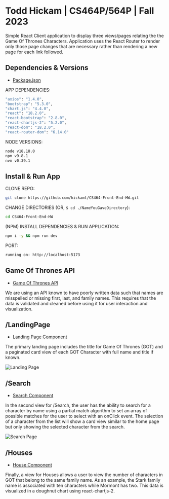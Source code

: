 # Todd Hickam | CS464P/564P | Fall 2023

Simple React Client application to display three views/pages relating the the Game Of Thrones Characters. Application uses the React Router to render only those page changes that are necessary rather than rendering a new page for each link followed.

## Dependencies & Versions

- [Package.json](./package.json)

APP DEPENDENCIES:

```bash
"axios": "1.4.0",
"bootstrap": "5.3.0",
"chart.js": "4.4.0",
"react": "18.2.0",
"react-bootstrap": "2.8.0",
"react-chartjs-2": "5.2.0",
"react-dom": "18.2.0",
"react-router-dom": "6.14.0"
```

NODE VERSIONS:

```bash
node v18.18.0
npm v9.8.1
nvm v0.39.1
```

## Install & Run App

CLONE REPO:

```bash
git clone https://github.com/hickamt/CS464-Front-End-HW.git
```

CHANGE DIRECTORIES (OR, `$ cd ./NameYouGaveDirectory`):

```bash
cd CS464-Front-End-HW
```

(NPM) INSTALL DEPENDENCIES & RUN APPLICATION:

```bash
npm i -y && npm run dev
```

PORT:

```bash
running on: http://localhost:5173
```

## Game Of Thrones API

- [Game Of Thrones API](https://thronesapi.com/api/v2/Characters)

We are using an API known to have poorly written data such that names are misspelled or missing first, last, and family names. This requires that the data is validated and cleaned before using it for user interaction and visualization.

## /LandingPage

- [Landing Page Component](./src/pages/LandingPage.jsx)

The primary landing page includes the title for Game Of Thrones (GOT) and a paginated card view of each GOT Character with full name and title if known.

![Landing Page](./public/landing.png)

## /Search

- [Search Component](./src/components/search/Search.jsx)

In the second view for /Search, the user has the ability to search for a character by name using a partial match algorithm to set an array of possible matches for the user to select with an onClick event. The selection of a character from the list will show a card view similar to the home page but only showing the selected character from the search.

![Search Page](./public/search.png)

## /Houses

- [House Component](./src/components/houses/Houses.jsx)

Finally, a view for Houses allows a user to view the number of characters in GOT that belong to the same family name. As an example, the Stark family name is associated with ten characters while Mormont has two. This data is visualized in a doughnut chart using react-chartjs-2.
